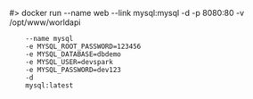 #> docker run
		--name web
		--link mysql:mysql
		-d
		-p 8080:80
		-v /opt/www/worldapi

		--name mysql
		-e MYSQL_ROOT_PASSWORD=123456
		-e MYSQL_DATABASE=dbdemo 
		-e MYSQL_USER=devspark
		-e MYSQL_PASSWORD=dev123
		-d
		mysql:latest
